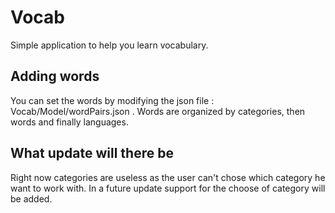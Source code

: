 # Vocab
Simple application to help you learn vocabulary.


## Adding words

You can set the words by modifying the json file : Vocab/Model/wordPairs.json . Words are organized by categories, then words and finally languages.

## What update will there be

Right now categories are useless as the user can't chose which category he want to work with. In a future update support for the choose of category will be added.
